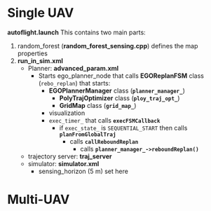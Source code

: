# Single UAV
**autoflight.launch**
This contains two main parts:
1) random_forest (**random_forest_sensing.cpp**) defines the map properties
2) **run_in_sim.xml**
    - Planner: **advanced_param.xml**
        - Starts ego_planner_node that calls **EGOReplanFSM** class (`rebo_replan`) that starts:
            - **EGOPlannerManager** class (**`planner_manager_`**)
                - **PolyTrajOptimizer** class (**`ploy_traj_opt_`**)
                - **GridMap** class (**`grid_map_`**)
            - visualization
            - `exec_timer_` that calls **`execFSMCallback`**
                - if `exec_state_` is `SEQUENTIAL_START` then calls **`planFromGlobalTraj`**
                    - calls **`callReboundReplan`**
                        - calls **`planner_manager_->reboundReplan()`**
    - trajectory server: **traj_server**
    - simulator: **simulator.xml**
        - sensing_horizon (5 m) set here

# Multi-UAV